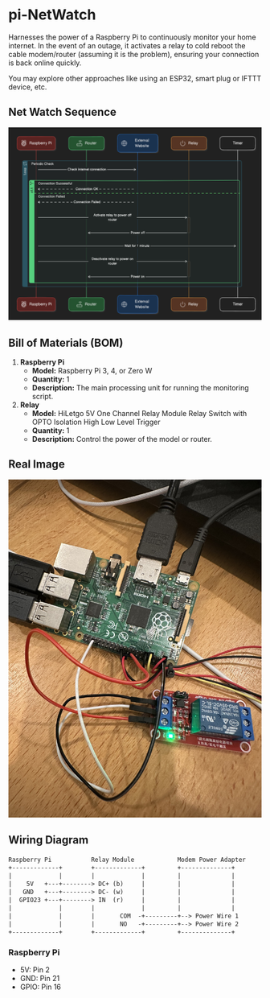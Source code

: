 # pi-NetWatch
Harnesses the power of a Raspberry Pi to continuously monitor your home internet. In the event of an outage, it activates a relay to cold reboot the cable modem/router (assuming it is the problem), ensuring your connection is back online quickly.

You may explore other approaches like using an ESP32, smart plug or IFTTT device, etc.

## Net Watch Sequence 
![Diagram of Router/Modem Reboot](./Seqence.png)

## Bill of Materials (BOM)
1. **Raspberry Pi**
   - **Model:** Raspberry Pi 3, 4, or Zero W
   - **Quantity:** 1
   - **Description:** The main processing unit for running the monitoring script.
2. **Relay**
   - **Model:** HiLetgo 5V One Channel Relay Module Relay Switch with OPTO Isolation High Low Level Trigger
   - **Quantity:** 1
   - **Description:** Control the power of the model or router.

## Real Image
![Pi](./real.jpeg)

## Wiring Diagram

```plaintext
Raspberry Pi           Relay Module            Modem Power Adapter
+-------------+        +-------------+         +--------------+
|             |        |             |         |              |
|    5V   +---+--------> DC+ (b)     |         |              |
|   GND   +---+--------> DC- (w)     |         |              |
|  GPIO23 +---+--------> IN  (r)     |         |              |
|             |        |             |         |              |
|             |        |       COM  -+---------+--> Power Wire 1
|             |        |       NO   -+---------+--> Power Wire 2
+-------------+        +-------------+         +--------------+
```

### Raspberry Pi 

* 5V:  Pin 2
* GND: Pin 21
* GPIO: Pin 16



